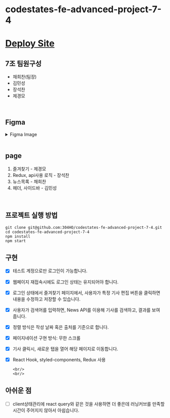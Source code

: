 # codestates-fe-advanced-project-7-4

# [Deploy Site](https://codestates-fe-advanced-project-7-4.vercel.app/)

## 7조 팀원구성

- 채희찬(팀장)
- 김민성
- 장석찬
- 제경모

<br/>

## Figma

<details>
    <summary>Figma Image</summary>

    ![로그인 페이지](https://user-images.githubusercontent.com/91649767/188101040-58151631-54b3-4451-8f2b-4b840cc1128f.png)

    ![Main page](https://user-images.githubusercontent.com/91649767/188101080-e58f60b5-1a26-4adb-a832-6e5ef9b6b8f5.png)
    
    ![news page](https://user-images.githubusercontent.com/91649767/188101184-1b18a308-ad3a-441c-9400-ad67d8d8a720.png)

    ![수정 page](https://user-images.githubusercontent.com/91649767/188101140-4e94ae20-de9d-4d93-9029-ee4aa8014b2e.png)

</details>
<br/>

## page

1. 즐겨찾기 - 제경모
2. Redux, api사용 로직 - 장석찬
3. 뉴스목록 - 채희찬
4. 헤더, 사이드바 - 김민성

<br/>

## 프로젝트 실행 방법

```
git clone git@github.com:304HO/codestates-fe-advanced-project-7-4.git
cd codestates-fe-advanced-project-7-4
npm install
npm start
```

## 구현

- [x] 테스트 계정으로만 로그인이 가능합니다.

- [x] 웹페이지 재접속시에도 로그인 상태는 유지되어야 합니다.

- [x] 로그인 상태에서 즐겨찾기 페이지에서, 사용자가 특정 기사 편집 버튼을 클릭하면 내용을 수정하고 저장할 수 있습니다.

- [x] 사용자가 검색어를 입력하면, News API를 이용해 기사를 검색하고, 결과를 보여 줍니다.

- [x] 정렬 방식은 작성 날짜 혹은 출처를 기준으로 합니다.

- [x] 페이지네이션 구현 방식: 무한 스크롤

- [x] 기사 클릭시, 새로운 탭을 열어 해당 페이지로 이동합니다.

- [x] React Hook, styled-components, Redux 사용

      <br/>
      <br/>

## 아쉬운 점

- [ ] client상태관리에 react query와 같은 것을 사용하면 더 좋은데 러닝커브를 만족할 시간이 주어지지 않아서 아쉽습니다.

